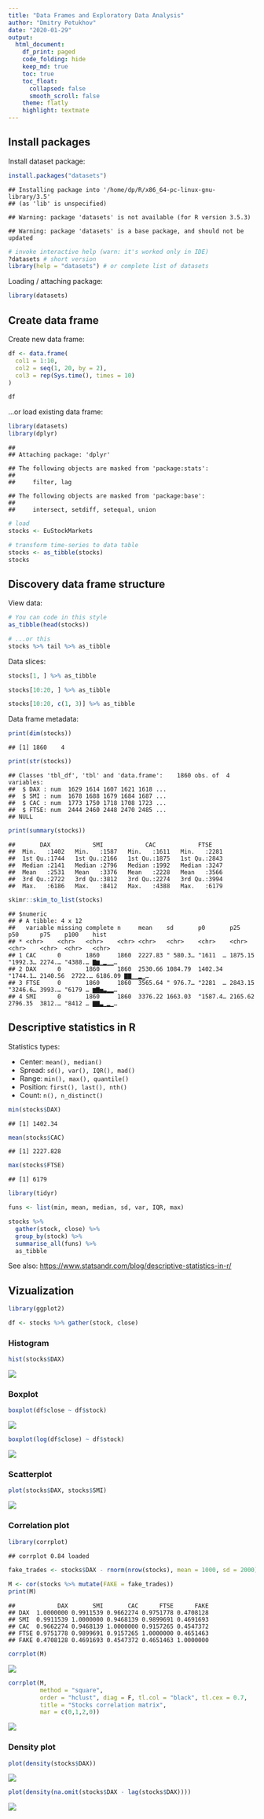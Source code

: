 ```yaml
---
title: "Data Frames and Exploratory Data Analysis"
author: "Dmitry Petukhov"
date: "2020-01-29"
output: 
  html_document:
    df_print: paged
    code_folding: hide
    keep_md: true
    toc: true
    toc_float:
      collapsed: false
      smooth_scroll: false
    theme: flatly
    highlight: textmate
---
```








## Install packages

Install dataset package:

```r
install.packages("datasets") 
```

```
## Installing package into '/home/dp/R/x86_64-pc-linux-gnu-library/3.5'
## (as 'lib' is unspecified)
```

```
## Warning: package 'datasets' is not available (for R version 3.5.3)
```

```
## Warning: package 'datasets' is a base package, and should not be updated
```

```r
# invoke interactive help (warn: it's worked only in IDE)
?datasets # short version
library(help = "datasets") # or complete list of datasets
```

Loading / attaching package:

```r
library(datasets)
```



## Create data frame

Create new data frame:

```r
df <- data.frame(
  col1 = 1:10,
  col2 = seq(1, 20, by = 2),
  col3 = rep(Sys.time(), times = 10)
)

df
```

<div data-pagedtable="false">
  <script data-pagedtable-source type="application/json">
{"columns":[{"label":["col1"],"name":[1],"type":["int"],"align":["right"]},{"label":["col2"],"name":[2],"type":["dbl"],"align":["right"]},{"label":["col3"],"name":[3],"type":["S3: POSIXct"],"align":["right"]}],"data":[{"1":"1","2":"1","3":"2020-01-29 16:23:03"},{"1":"2","2":"3","3":"2020-01-29 16:23:03"},{"1":"3","2":"5","3":"2020-01-29 16:23:03"},{"1":"4","2":"7","3":"2020-01-29 16:23:03"},{"1":"5","2":"9","3":"2020-01-29 16:23:03"},{"1":"6","2":"11","3":"2020-01-29 16:23:03"},{"1":"7","2":"13","3":"2020-01-29 16:23:03"},{"1":"8","2":"15","3":"2020-01-29 16:23:03"},{"1":"9","2":"17","3":"2020-01-29 16:23:03"},{"1":"10","2":"19","3":"2020-01-29 16:23:03"}],"options":{"columns":{"min":{},"max":[10]},"rows":{"min":[10],"max":[10]},"pages":{}}}
  </script>
</div>

...or load existing data frame:


```r
library(datasets)
library(dplyr)
```

```
## 
## Attaching package: 'dplyr'
```

```
## The following objects are masked from 'package:stats':
## 
##     filter, lag
```

```
## The following objects are masked from 'package:base':
## 
##     intersect, setdiff, setequal, union
```

```r
# load
stocks <- EuStockMarkets 

# transform time-series to data table
stocks <- as_tibble(stocks)
stocks
```

<div data-pagedtable="false">
  <script data-pagedtable-source type="application/json">
{"columns":[{"label":["DAX"],"name":[1],"type":["dbl"],"align":["right"]},{"label":["SMI"],"name":[2],"type":["dbl"],"align":["right"]},{"label":["CAC"],"name":[3],"type":["dbl"],"align":["right"]},{"label":["FTSE"],"name":[4],"type":["dbl"],"align":["right"]}],"data":[{"1":"1628.75","2":"1678.1","3":"1772.8","4":"2443.6"},{"1":"1613.63","2":"1688.5","3":"1750.5","4":"2460.2"},{"1":"1606.51","2":"1678.6","3":"1718.0","4":"2448.2"},{"1":"1621.04","2":"1684.1","3":"1708.1","4":"2470.4"},{"1":"1618.16","2":"1686.6","3":"1723.1","4":"2484.7"},{"1":"1610.61","2":"1671.6","3":"1714.3","4":"2466.8"},{"1":"1630.75","2":"1682.9","3":"1734.5","4":"2487.9"},{"1":"1640.17","2":"1703.6","3":"1757.4","4":"2508.4"},{"1":"1635.47","2":"1697.5","3":"1754.0","4":"2510.5"},{"1":"1645.89","2":"1716.3","3":"1754.3","4":"2497.4"},{"1":"1647.84","2":"1723.8","3":"1759.8","4":"2532.5"},{"1":"1638.35","2":"1730.5","3":"1755.5","4":"2556.8"},{"1":"1629.93","2":"1727.4","3":"1758.1","4":"2561.0"},{"1":"1621.49","2":"1733.3","3":"1757.5","4":"2547.3"},{"1":"1624.74","2":"1734.0","3":"1763.5","4":"2541.5"},{"1":"1627.63","2":"1728.3","3":"1762.8","4":"2558.5"},{"1":"1631.99","2":"1737.1","3":"1768.9","4":"2587.9"},{"1":"1621.18","2":"1723.1","3":"1778.1","4":"2580.5"},{"1":"1613.42","2":"1723.6","3":"1780.1","4":"2579.6"},{"1":"1604.95","2":"1719.0","3":"1767.7","4":"2589.3"},{"1":"1605.75","2":"1721.2","3":"1757.9","4":"2595.0"},{"1":"1616.67","2":"1725.3","3":"1756.6","4":"2595.6"},{"1":"1619.29","2":"1727.2","3":"1754.7","4":"2588.8"},{"1":"1620.49","2":"1727.2","3":"1766.8","4":"2591.7"},{"1":"1619.67","2":"1731.6","3":"1766.5","4":"2601.7"},{"1":"1623.07","2":"1724.1","3":"1762.2","4":"2585.4"},{"1":"1613.98","2":"1716.9","3":"1759.5","4":"2573.3"},{"1":"1631.87","2":"1723.4","3":"1782.4","4":"2597.4"},{"1":"1630.37","2":"1723.0","3":"1789.5","4":"2600.6"},{"1":"1633.47","2":"1728.4","3":"1783.5","4":"2570.6"},{"1":"1626.55","2":"1722.1","3":"1780.4","4":"2569.4"},{"1":"1650.43","2":"1724.5","3":"1808.8","4":"2584.9"},{"1":"1650.06","2":"1733.6","3":"1820.3","4":"2608.8"},{"1":"1654.11","2":"1739.0","3":"1820.3","4":"2617.2"},{"1":"1653.60","2":"1726.2","3":"1820.3","4":"2621.0"},{"1":"1501.82","2":"1587.4","3":"1687.5","4":"2540.5"},{"1":"1524.28","2":"1630.6","3":"1725.6","4":"2554.5"},{"1":"1603.65","2":"1685.5","3":"1792.9","4":"2601.9"},{"1":"1622.49","2":"1701.3","3":"1819.1","4":"2623.0"},{"1":"1636.68","2":"1718.0","3":"1833.5","4":"2640.7"},{"1":"1652.10","2":"1726.2","3":"1853.4","4":"2640.7"},{"1":"1645.81","2":"1716.6","3":"1849.7","4":"2619.8"},{"1":"1650.36","2":"1725.8","3":"1851.8","4":"2624.2"},{"1":"1651.55","2":"1737.4","3":"1857.7","4":"2638.2"},{"1":"1649.88","2":"1736.6","3":"1864.3","4":"2645.7"},{"1":"1653.52","2":"1732.4","3":"1863.5","4":"2679.6"},{"1":"1657.51","2":"1731.2","3":"1873.2","4":"2669.0"},{"1":"1649.55","2":"1726.9","3":"1860.8","4":"2664.6"},{"1":"1649.09","2":"1727.8","3":"1868.7","4":"2663.3"},{"1":"1646.41","2":"1720.2","3":"1860.4","4":"2667.4"},{"1":"1638.65","2":"1715.4","3":"1855.9","4":"2653.2"},{"1":"1625.80","2":"1708.7","3":"1840.5","4":"2630.8"},{"1":"1628.64","2":"1713.0","3":"1842.6","4":"2626.6"},{"1":"1632.22","2":"1713.5","3":"1861.2","4":"2641.9"},{"1":"1633.65","2":"1718.0","3":"1876.2","4":"2625.8"},{"1":"1631.17","2":"1701.7","3":"1878.3","4":"2606.0"},{"1":"1635.80","2":"1701.7","3":"1878.4","4":"2594.4"},{"1":"1621.27","2":"1684.9","3":"1869.4","4":"2583.6"},{"1":"1624.70","2":"1687.2","3":"1880.4","4":"2588.7"},{"1":"1616.13","2":"1690.6","3":"1885.5","4":"2600.3"},{"1":"1618.12","2":"1684.3","3":"1888.4","4":"2579.5"},{"1":"1627.80","2":"1679.9","3":"1885.2","4":"2576.6"},{"1":"1625.79","2":"1672.9","3":"1877.9","4":"2597.8"},{"1":"1614.80","2":"1663.1","3":"1876.5","4":"2595.6"},{"1":"1612.80","2":"1669.3","3":"1883.8","4":"2599.0"},{"1":"1605.47","2":"1664.7","3":"1880.6","4":"2621.7"},{"1":"1609.32","2":"1672.3","3":"1887.4","4":"2645.6"},{"1":"1607.48","2":"1687.7","3":"1878.3","4":"2644.2"},{"1":"1607.48","2":"1686.8","3":"1867.1","4":"2625.6"},{"1":"1604.89","2":"1686.6","3":"1851.9","4":"2624.6"},{"1":"1589.12","2":"1675.8","3":"1843.6","4":"2596.2"},{"1":"1582.27","2":"1677.4","3":"1848.1","4":"2599.5"},{"1":"1567.99","2":"1673.2","3":"1843.4","4":"2584.1"},{"1":"1568.16","2":"1665.0","3":"1843.6","4":"2570.8"},{"1":"1569.71","2":"1671.3","3":"1833.8","4":"2555.0"},{"1":"1571.74","2":"1672.4","3":"1833.4","4":"2574.5"},{"1":"1585.41","2":"1676.2","3":"1856.9","4":"2576.7"},{"1":"1570.01","2":"1692.6","3":"1863.4","4":"2579.0"},{"1":"1561.89","2":"1696.5","3":"1855.5","4":"2588.7"},{"1":"1565.18","2":"1716.1","3":"1864.2","4":"2601.1"},{"1":"1570.34","2":"1713.3","3":"1846.0","4":"2575.7"},{"1":"1577.00","2":"1705.1","3":"1836.8","4":"2559.5"},{"1":"1590.29","2":"1711.3","3":"1830.4","4":"2561.1"},{"1":"1572.72","2":"1709.8","3":"1831.6","4":"2528.3"},{"1":"1572.07","2":"1688.6","3":"1834.8","4":"2514.7"},{"1":"1579.19","2":"1698.9","3":"1852.1","4":"2558.5"},{"1":"1588.73","2":"1700.0","3":"1849.8","4":"2553.3"},{"1":"1586.01","2":"1693.0","3":"1861.8","4":"2577.1"},{"1":"1579.77","2":"1683.9","3":"1856.7","4":"2566.0"},{"1":"1572.58","2":"1679.2","3":"1856.7","4":"2549.5"},{"1":"1568.09","2":"1673.9","3":"1841.5","4":"2527.8"},{"1":"1578.21","2":"1683.9","3":"1846.9","4":"2540.9"},{"1":"1573.94","2":"1688.4","3":"1836.1","4":"2534.2"},{"1":"1582.06","2":"1693.9","3":"1838.6","4":"2538.0"},{"1":"1610.18","2":"1720.9","3":"1857.6","4":"2559.0"},{"1":"1605.16","2":"1717.9","3":"1857.6","4":"2554.9"},{"1":"1623.84","2":"1733.6","3":"1858.4","4":"2575.5"},{"1":"1615.26","2":"1729.7","3":"1846.8","4":"2546.5"},{"1":"1627.08","2":"1735.6","3":"1868.5","4":"2561.6"},{"1":"1626.97","2":"1734.1","3":"1863.2","4":"2546.6"},{"1":"1605.70","2":"1699.3","3":"1808.3","4":"2502.9"},{"1":"1589.70","2":"1678.6","3":"1765.1","4":"2463.1"},{"1":"1589.70","2":"1675.5","3":"1763.5","4":"2472.6"},{"1":"1603.26","2":"1670.1","3":"1766.0","4":"2463.5"},{"1":"1599.75","2":"1652.2","3":"1741.3","4":"2446.3"},{"1":"1590.86","2":"1635.0","3":"1743.3","4":"2456.2"},{"1":"1603.50","2":"1654.9","3":"1769.0","4":"2471.5"},{"1":"1589.86","2":"1642.0","3":"1757.9","4":"2447.5"},{"1":"1587.92","2":"1638.7","3":"1754.9","4":"2428.6"},{"1":"1571.06","2":"1622.6","3":"1739.7","4":"2420.2"},{"1":"1549.81","2":"1596.1","3":"1708.8","4":"2414.9"},{"1":"1549.36","2":"1612.4","3":"1722.2","4":"2420.2"},{"1":"1554.65","2":"1625.0","3":"1713.9","4":"2423.8"},{"1":"1557.52","2":"1610.5","3":"1703.2","4":"2407.0"},{"1":"1555.31","2":"1606.6","3":"1685.7","4":"2388.7"},{"1":"1559.76","2":"1610.7","3":"1663.4","4":"2409.6"},{"1":"1548.44","2":"1603.1","3":"1636.9","4":"2392.0"},{"1":"1543.99","2":"1591.5","3":"1645.6","4":"2380.2"},{"1":"1550.21","2":"1605.2","3":"1671.6","4":"2423.3"},{"1":"1557.03","2":"1621.4","3":"1688.3","4":"2451.6"},{"1":"1551.78","2":"1622.5","3":"1696.8","4":"2440.8"},{"1":"1562.89","2":"1626.6","3":"1711.7","4":"2432.9"},{"1":"1570.28","2":"1627.4","3":"1706.2","4":"2413.6"},{"1":"1559.26","2":"1614.9","3":"1684.2","4":"2391.6"},{"1":"1545.87","2":"1602.3","3":"1648.5","4":"2358.1"},{"1":"1542.77","2":"1598.3","3":"1633.6","4":"2345.4"},{"1":"1542.77","2":"1627.0","3":"1699.1","4":"2384.4"},{"1":"1542.77","2":"1627.0","3":"1699.1","4":"2384.4"},{"1":"1542.77","2":"1627.0","3":"1722.5","4":"2384.4"},{"1":"1564.27","2":"1655.7","3":"1720.7","4":"2418.7"},{"1":"1577.26","2":"1670.1","3":"1741.9","4":"2420.0"},{"1":"1577.26","2":"1670.1","3":"1765.7","4":"2493.1"},{"1":"1577.26","2":"1670.1","3":"1765.7","4":"2493.1"},{"1":"1598.19","2":"1670.1","3":"1749.9","4":"2492.8"},{"1":"1604.05","2":"1704.0","3":"1770.3","4":"2504.1"},{"1":"1604.69","2":"1711.8","3":"1787.6","4":"2493.2"},{"1":"1593.65","2":"1700.5","3":"1778.7","4":"2482.9"},{"1":"1581.68","2":"1690.3","3":"1785.6","4":"2467.1"},{"1":"1599.14","2":"1715.4","3":"1833.9","4":"2497.9"},{"1":"1613.82","2":"1723.5","3":"1837.4","4":"2477.9"},{"1":"1620.45","2":"1719.4","3":"1824.3","4":"2490.1"},{"1":"1629.51","2":"1734.4","3":"1843.8","4":"2516.3"},{"1":"1663.70","2":"1772.8","3":"1873.6","4":"2537.1"},{"1":"1664.09","2":"1760.3","3":"1860.2","4":"2541.6"},{"1":"1669.29","2":"1747.2","3":"1860.2","4":"2536.7"},{"1":"1685.14","2":"1750.2","3":"1865.9","4":"2544.9"},{"1":"1687.07","2":"1755.3","3":"1867.9","4":"2543.4"},{"1":"1680.13","2":"1754.6","3":"1841.3","4":"2522.0"},{"1":"1671.84","2":"1751.2","3":"1838.7","4":"2525.3"},{"1":"1669.52","2":"1752.5","3":"1849.9","4":"2510.4"},{"1":"1686.71","2":"1769.4","3":"1869.3","4":"2539.9"},{"1":"1685.51","2":"1767.6","3":"1890.6","4":"2552.0"},{"1":"1671.01","2":"1750.0","3":"1879.6","4":"2546.5"},{"1":"1683.06","2":"1747.1","3":"1873.9","4":"2550.8"},{"1":"1685.70","2":"1753.5","3":"1875.3","4":"2571.2"},{"1":"1685.66","2":"1752.8","3":"1857.0","4":"2560.2"},{"1":"1678.77","2":"1752.9","3":"1856.5","4":"2556.8"},{"1":"1685.85","2":"1764.7","3":"1865.8","4":"2547.1"},{"1":"1683.71","2":"1776.8","3":"1860.6","4":"2534.3"},{"1":"1686.59","2":"1779.3","3":"1861.6","4":"2517.2"},{"1":"1683.73","2":"1785.1","3":"1865.6","4":"2538.4"},{"1":"1679.14","2":"1798.2","3":"1864.1","4":"2537.1"},{"1":"1685.03","2":"1794.1","3":"1861.6","4":"2523.7"},{"1":"1680.81","2":"1795.2","3":"1876.5","4":"2522.6"},{"1":"1676.17","2":"1780.4","3":"1865.1","4":"2513.9"},{"1":"1688.46","2":"1789.5","3":"1882.1","4":"2541.0"},{"1":"1696.55","2":"1794.2","3":"1912.2","4":"2555.9"},{"1":"1690.24","2":"1784.4","3":"1915.4","4":"2536.7"},{"1":"1711.35","2":"1800.1","3":"1951.2","4":"2543.4"},{"1":"1711.29","2":"1804.0","3":"1962.4","4":"2542.3"},{"1":"1729.86","2":"1816.2","3":"1976.5","4":"2559.7"},{"1":"1716.63","2":"1810.5","3":"1953.5","4":"2546.8"},{"1":"1743.36","2":"1821.9","3":"1981.3","4":"2565.0"},{"1":"1745.17","2":"1828.2","3":"1985.1","4":"2562.0"},{"1":"1746.76","2":"1840.6","3":"1983.4","4":"2562.1"},{"1":"1749.29","2":"1841.1","3":"1979.7","4":"2554.3"},{"1":"1763.86","2":"1846.3","3":"1983.8","4":"2565.4"},{"1":"1762.27","2":"1850.0","3":"1988.1","4":"2558.4"},{"1":"1762.29","2":"1839.0","3":"1973.0","4":"2538.3"},{"1":"1746.77","2":"1820.2","3":"1966.9","4":"2533.1"},{"1":"1753.50","2":"1815.2","3":"1976.3","4":"2550.7"},{"1":"1753.21","2":"1820.6","3":"1993.9","4":"2574.8"},{"1":"1739.88","2":"1807.1","3":"1968.0","4":"2522.4"},{"1":"1723.92","2":"1791.4","3":"1941.8","4":"2493.3"},{"1":"1734.42","2":"1806.2","3":"1947.1","4":"2476.0"},{"1":"1723.13","2":"1798.7","3":"1929.2","4":"2470.7"},{"1":"1732.92","2":"1818.2","3":"1943.6","4":"2491.2"},{"1":"1729.89","2":"1820.5","3":"1928.2","4":"2464.7"},{"1":"1725.74","2":"1833.3","3":"1922.0","4":"2467.6"},{"1":"1730.90","2":"1837.1","3":"1919.1","4":"2456.6"},{"1":"1714.17","2":"1818.2","3":"1884.6","4":"2441.0"},{"1":"1716.20","2":"1824.1","3":"1896.3","4":"2458.7"},{"1":"1719.06","2":"1830.1","3":"1928.3","4":"2464.9"},{"1":"1718.21","2":"1835.6","3":"1934.8","4":"2472.2"},{"1":"1698.84","2":"1828.7","3":"1923.5","4":"2447.9"},{"1":"1714.76","2":"1839.2","3":"1943.8","4":"2452.9"},{"1":"1718.35","2":"1837.2","3":"1942.4","4":"2440.1"},{"1":"1706.69","2":"1826.7","3":"1928.1","4":"2408.6"},{"1":"1723.37","2":"1838.0","3":"1942.0","4":"2405.4"},{"1":"1716.18","2":"1829.1","3":"1942.7","4":"2382.7"},{"1":"1738.78","2":"1843.1","3":"1974.8","4":"2400.9"},{"1":"1737.41","2":"1850.5","3":"1975.4","4":"2404.2"},{"1":"1714.77","2":"1827.1","3":"1907.5","4":"2393.2"},{"1":"1724.24","2":"1829.1","3":"1943.6","4":"2436.4"},{"1":"1733.77","2":"1848.0","3":"1974.1","4":"2572.6"},{"1":"1729.96","2":"1840.5","3":"1963.3","4":"2591.0"},{"1":"1734.46","2":"1853.8","3":"1972.3","4":"2600.5"},{"1":"1744.35","2":"1874.1","3":"1990.7","4":"2640.2"},{"1":"1746.88","2":"1871.3","3":"1978.2","4":"2638.6"},{"1":"1746.88","2":"1871.3","3":"1978.2","4":"2638.6"},{"1":"1746.88","2":"1871.3","3":"1978.2","4":"2638.6"},{"1":"1747.47","2":"1860.5","3":"1980.4","4":"2625.8"},{"1":"1753.10","2":"1874.7","3":"1983.7","4":"2607.8"},{"1":"1745.17","2":"1880.1","3":"1978.1","4":"2609.8"},{"1":"1745.72","2":"1874.7","3":"1984.9","4":"2643.0"},{"1":"1742.92","2":"1875.6","3":"1995.7","4":"2658.2"},{"1":"1731.68","2":"1859.5","3":"2006.6","4":"2651.0"},{"1":"1731.18","2":"1874.2","3":"2036.7","4":"2664.9"},{"1":"1728.09","2":"1880.1","3":"2031.1","4":"2654.1"},{"1":"1728.09","2":"1880.1","3":"2031.1","4":"2659.8"},{"1":"1731.29","2":"1907.7","3":"2041.6","4":"2659.8"},{"1":"1733.82","2":"1920.5","3":"2046.9","4":"2662.2"},{"1":"1745.78","2":"1937.3","3":"2047.2","4":"2698.7"},{"1":"1752.57","2":"1936.8","3":"2063.4","4":"2701.9"},{"1":"1748.13","2":"1949.1","3":"2063.4","4":"2725.7"},{"1":"1750.70","2":"1963.7","3":"2077.5","4":"2737.8"},{"1":"1747.91","2":"1950.8","3":"2063.6","4":"2722.4"},{"1":"1745.79","2":"1953.5","3":"2053.2","4":"2720.5"},{"1":"1735.34","2":"1945.0","3":"2017.0","4":"2694.7"},{"1":"1719.92","2":"1921.1","3":"2024.0","4":"2682.6"},{"1":"1763.59","2":"1939.1","3":"2051.6","4":"2703.6"},{"1":"1766.76","2":"1928.0","3":"2023.1","4":"2700.6"},{"1":"1785.40","2":"1933.4","3":"2030.8","4":"2711.9"},{"1":"1783.56","2":"1925.7","3":"2016.8","4":"2702.0"},{"1":"1804.42","2":"1931.7","3":"2045.1","4":"2715.0"},{"1":"1812.33","2":"1928.7","3":"2046.3","4":"2715.0"},{"1":"1799.51","2":"1924.5","3":"2029.6","4":"2704.6"},{"1":"1792.80","2":"1914.2","3":"2014.1","4":"2698.6"},{"1":"1792.80","2":"1914.2","3":"2014.1","4":"2694.2"},{"1":"1806.36","2":"1920.6","3":"2033.3","4":"2707.6"},{"1":"1798.23","2":"1923.3","3":"2017.4","4":"2697.6"},{"1":"1800.62","2":"1930.4","3":"2024.9","4":"2705.9"},{"1":"1786.19","2":"1915.2","3":"1992.6","4":"2680.9"},{"1":"1791.35","2":"1916.9","3":"1994.9","4":"2681.9"},{"1":"1789.05","2":"1913.8","3":"1981.6","4":"2668.5"},{"1":"1789.05","2":"1913.8","3":"1981.6","4":"2645.8"},{"1":"1784.71","2":"1899.7","3":"1962.2","4":"2635.4"},{"1":"1789.45","2":"1888.0","3":"1953.7","4":"2636.1"},{"1":"1779.74","2":"1868.8","3":"1928.8","4":"2614.1"},{"1":"1786.97","2":"1879.9","3":"1928.3","4":"2603.7"},{"1":"1773.25","2":"1865.7","3":"1918.1","4":"2593.6"},{"1":"1781.62","2":"1881.3","3":"1931.4","4":"2616.3"},{"1":"1773.75","2":"1873.1","3":"1908.8","4":"2598.4"},{"1":"1773.75","2":"1862.5","3":"1891.8","4":"2562.7"},{"1":"1776.34","2":"1869.3","3":"1913.9","4":"2584.8"},{"1":"1770.72","2":"1846.9","3":"1885.8","4":"2550.3"},{"1":"1772.39","2":"1847.1","3":"1895.8","4":"2560.6"},{"1":"1762.55","2":"1838.3","3":"1899.6","4":"2532.6"},{"1":"1764.35","2":"1845.8","3":"1920.3","4":"2557.3"},{"1":"1752.83","2":"1835.5","3":"1915.3","4":"2534.1"},{"1":"1755.98","2":"1846.6","3":"1907.3","4":"2515.8"},{"1":"1754.95","2":"1854.8","3":"1900.6","4":"2521.2"},{"1":"1759.90","2":"1845.3","3":"1880.9","4":"2493.9"},{"1":"1759.84","2":"1854.5","3":"1873.5","4":"2476.1"},{"1":"1776.50","2":"1870.5","3":"1883.6","4":"2497.1"},{"1":"1769.98","2":"1862.6","3":"1868.5","4":"2469.0"},{"1":"1766.98","2":"1856.6","3":"1879.1","4":"2493.7"},{"1":"1752.29","2":"1837.6","3":"1847.8","4":"2472.6"},{"1":"1760.17","2":"1846.7","3":"1861.8","4":"2497.9"},{"1":"1750.32","2":"1856.5","3":"1859.4","4":"2490.8"},{"1":"1731.44","2":"1841.8","3":"1859.4","4":"2478.3"},{"1":"1735.51","2":"1835.0","3":"1859.4","4":"2484.0"},{"1":"1733.84","2":"1844.4","3":"1853.3","4":"2486.4"},{"1":"1730.78","2":"1838.9","3":"1851.2","4":"2483.4"},{"1":"1699.46","2":"1805.6","3":"1801.8","4":"2431.9"},{"1":"1652.71","2":"1756.6","3":"1767.9","4":"2403.7"},{"1":"1654.09","2":"1786.1","3":"1762.7","4":"2415.6"},{"1":"1636.81","2":"1757.1","3":"1727.5","4":"2387.9"},{"1":"1622.81","2":"1762.8","3":"1734.6","4":"2399.5"},{"1":"1613.36","2":"1756.8","3":"1734.6","4":"2377.2"},{"1":"1617.78","2":"1761.9","3":"1755.4","4":"2348.0"},{"1":"1617.18","2":"1778.5","3":"1769.0","4":"2373.4"},{"1":"1637.62","2":"1812.7","3":"1801.6","4":"2423.2"},{"1":"1622.20","2":"1806.1","3":"1782.6","4":"2411.6"},{"1":"1608.49","2":"1798.1","3":"1754.7","4":"2399.6"},{"1":"1605.11","2":"1794.9","3":"1784.4","4":"2420.2"},{"1":"1609.61","2":"1805.4","3":"1787.6","4":"2407.5"},{"1":"1624.94","2":"1820.3","3":"1798.0","4":"2392.8"},{"1":"1618.07","2":"1819.6","3":"1793.8","4":"2377.6"},{"1":"1611.96","2":"1809.6","3":"1777.3","4":"2350.1"},{"1":"1578.95","2":"1799.9","3":"1755.2","4":"2325.7"},{"1":"1561.39","2":"1800.3","3":"1737.8","4":"2309.6"},{"1":"1547.87","2":"1793.3","3":"1730.1","4":"2303.1"},{"1":"1548.63","2":"1784.8","3":"1722.4","4":"2318.0"},{"1":"1560.16","2":"1791.7","3":"1753.5","4":"2356.8"},{"1":"1554.76","2":"1800.2","3":"1757.3","4":"2376.1"},{"1":"1531.87","2":"1788.6","3":"1736.7","4":"2354.7"},{"1":"1526.14","2":"1775.7","3":"1734.2","4":"2363.5"},{"1":"1509.03","2":"1753.5","3":"1724.2","4":"2359.4"},{"1":"1530.03","2":"1768.2","3":"1744.2","4":"2365.7"},{"1":"1484.97","2":"1727.9","3":"1689.7","4":"2311.1"},{"1":"1464.03","2":"1709.6","3":"1667.7","4":"2281.0"},{"1":"1475.11","2":"1704.6","3":"1667.8","4":"2285.0"},{"1":"1516.12","2":"1740.6","3":"1687.6","4":"2311.6"},{"1":"1519.69","2":"1745.7","3":"1687.5","4":"2312.6"},{"1":"1529.97","2":"1751.7","3":"1684.9","4":"2312.6"},{"1":"1516.44","2":"1747.3","3":"1674.2","4":"2298.4"},{"1":"1515.53","2":"1757.8","3":"1711.4","4":"2313.0"},{"1":"1543.89","2":"1774.2","3":"1780.5","4":"2381.9"},{"1":"1534.72","2":"1774.4","3":"1779.0","4":"2362.2"},{"1":"1538.66","2":"1788.3","3":"1779.3","4":"2372.2"},{"1":"1536.71","2":"1788.0","3":"1763.7","4":"2337.7"},{"1":"1523.83","2":"1779.1","3":"1756.8","4":"2327.5"},{"1":"1527.10","2":"1792.8","3":"1774.2","4":"2340.6"},{"1":"1530.20","2":"1812.0","3":"1802.0","4":"2370.9"},{"1":"1601.50","2":"1872.1","3":"1873.6","4":"2422.1"},{"1":"1580.29","2":"1851.4","3":"1836.2","4":"2370.0"},{"1":"1595.09","2":"1873.4","3":"1859.8","4":"2378.3"},{"1":"1579.47","2":"1889.6","3":"1852.7","4":"2483.9"},{"1":"1600.59","2":"1897.5","3":"1882.9","4":"2567.0"},{"1":"1566.00","2":"1888.8","3":"1826.1","4":"2560.1"},{"1":"1557.01","2":"1900.4","3":"1832.8","4":"2586.0"},{"1":"1542.74","2":"1913.4","3":"1828.9","4":"2580.5"},{"1":"1536.30","2":"1909.9","3":"1829.5","4":"2621.2"},{"1":"1510.66","2":"1910.8","3":"1843.5","4":"2601.0"},{"1":"1481.03","2":"1879.2","3":"1770.3","4":"2560.0"},{"1":"1483.83","2":"1880.2","3":"1731.9","4":"2565.5"},{"1":"1470.09","2":"1878.3","3":"1736.7","4":"2553.0"},{"1":"1484.78","2":"1885.2","3":"1724.0","4":"2572.3"},{"1":"1475.41","2":"1867.6","3":"1683.3","4":"2549.7"},{"1":"1402.34","2":"1788.0","3":"1611.0","4":"2446.3"},{"1":"1421.49","2":"1820.5","3":"1612.5","4":"2488.4"},{"1":"1434.61","2":"1858.2","3":"1654.2","4":"2517.1"},{"1":"1446.32","2":"1870.3","3":"1673.9","4":"2538.8"},{"1":"1437.65","2":"1878.4","3":"1657.3","4":"2541.2"},{"1":"1441.57","2":"1881.5","3":"1655.1","4":"2557.2"},{"1":"1471.64","2":"1893.2","3":"1685.1","4":"2584.7"},{"1":"1453.95","2":"1889.3","3":"1667.9","4":"2574.7"},{"1":"1453.79","2":"1877.3","3":"1650.0","4":"2546.6"},{"1":"1458.02","2":"1884.0","3":"1664.2","4":"2563.9"},{"1":"1479.59","2":"1904.7","3":"1679.1","4":"2562.2"},{"1":"1504.89","2":"1922.7","3":"1731.3","4":"2617.0"},{"1":"1496.54","2":"1908.5","3":"1722.2","4":"2645.7"},{"1":"1511.00","2":"1911.4","3":"1730.7","4":"2658.1"},{"1":"1528.86","2":"1921.1","3":"1766.4","4":"2669.7"},{"1":"1534.02","2":"1930.8","3":"1770.7","4":"2661.6"},{"1":"1536.60","2":"1927.8","3":"1774.5","4":"2669.8"},{"1":"1508.19","2":"1908.3","3":"1749.9","4":"2650.4"},{"1":"1493.54","2":"1905.9","3":"1730.9","4":"2642.3"},{"1":"1489.68","2":"1911.1","3":"1742.4","4":"2658.3"},{"1":"1482.44","2":"1921.6","3":"1742.4","4":"2687.8"},{"1":"1483.34","2":"1933.6","3":"1786.9","4":"2705.6"},{"1":"1470.57","2":"1942.0","3":"1804.1","4":"2691.7"},{"1":"1484.84","2":"1951.5","3":"1804.7","4":"2711.1"},{"1":"1487.71","2":"1955.7","3":"1793.6","4":"2702.7"},{"1":"1508.63","2":"1957.4","3":"1786.7","4":"2695.4"},{"1":"1515.27","2":"1962.3","3":"1798.5","4":"2714.6"},{"1":"1509.84","2":"1946.1","3":"1798.5","4":"2696.8"},{"1":"1542.28","2":"1950.2","3":"1821.5","4":"2726.4"},{"1":"1541.79","2":"1929.7","3":"1796.8","4":"2697.5"},{"1":"1542.48","2":"1913.4","3":"1772.7","4":"2679.6"},{"1":"1550.27","2":"1889.5","3":"1764.4","4":"2679.2"},{"1":"1550.27","2":"1882.8","3":"1759.2","4":"2704.0"},{"1":"1543.37","2":"1895.4","3":"1722.3","4":"2706.2"},{"1":"1547.84","2":"1897.9","3":"1724.2","4":"2732.4"},{"1":"1523.62","2":"1891.5","3":"1674.8","4":"2722.9"},{"1":"1526.68","2":"1880.1","3":"1720.6","4":"2727.1"},{"1":"1513.42","2":"1887.0","3":"1721.0","4":"2709.6"},{"1":"1523.02","2":"1891.4","3":"1739.7","4":"2741.8"},{"1":"1529.69","2":"1914.6","3":"1749.7","4":"2760.1"},{"1":"1545.12","2":"1931.2","3":"1771.4","4":"2778.8"},{"1":"1546.82","2":"1929.2","3":"1792.3","4":"2792.0"},{"1":"1528.12","2":"1924.3","3":"1783.3","4":"2764.1"},{"1":"1530.65","2":"1927.0","3":"1799.4","4":"2771.0"},{"1":"1526.25","2":"1935.0","3":"1781.7","4":"2759.4"},{"1":"1519.48","2":"1955.4","3":"1788.6","4":"2754.5"},{"1":"1506.65","2":"1962.2","3":"1765.9","4":"2769.8"},{"1":"1504.30","2":"1980.7","3":"1791.2","4":"2750.7"},{"1":"1480.65","2":"1987.7","3":"1769.5","4":"2726.5"},{"1":"1476.70","2":"1993.7","3":"1758.7","4":"2716.2"},{"1":"1478.07","2":"2015.7","3":"1738.3","4":"2721.8"},{"1":"1479.62","2":"2005.0","3":"1744.8","4":"2717.9"},{"1":"1477.55","2":"2023.9","3":"1736.7","4":"2732.8"},{"1":"1472.59","2":"2028.5","3":"1735.2","4":"2740.3"},{"1":"1495.60","2":"2044.9","3":"1760.1","4":"2789.7"},{"1":"1517.45","2":"2045.8","3":"1786.3","4":"2807.7"},{"1":"1520.93","2":"2057.3","3":"1824.4","4":"2842.0"},{"1":"1527.06","2":"2061.7","3":"1821.1","4":"2827.4"},{"1":"1527.06","2":"2061.7","3":"1854.6","4":"2827.5"},{"1":"1527.06","2":"2061.7","3":"1854.6","4":"2827.5"},{"1":"1547.51","2":"2092.3","3":"1857.5","4":"2827.5"},{"1":"1545.82","2":"2090.1","3":"1870.3","4":"2847.8"},{"1":"1538.43","2":"2105.4","3":"1858.8","4":"2832.5"},{"1":"1538.43","2":"2105.4","3":"1857.8","4":"2846.5"},{"1":"1538.43","2":"2105.4","3":"1857.8","4":"2846.5"},{"1":"1538.04","2":"2117.7","3":"1843.1","4":"2861.5"},{"1":"1554.03","2":"2128.2","3":"1850.8","4":"2833.6"},{"1":"1551.17","2":"2124.7","3":"1859.6","4":"2826.0"},{"1":"1538.37","2":"2079.9","3":"1844.5","4":"2816.5"},{"1":"1529.10","2":"2074.9","3":"1852.6","4":"2799.2"},{"1":"1522.26","2":"2046.4","3":"1814.6","4":"2773.4"},{"1":"1533.79","2":"2079.8","3":"1796.8","4":"2757.9"},{"1":"1510.18","2":"2076.7","3":"1782.5","4":"2745.3"},{"1":"1526.91","2":"2104.5","3":"1803.5","4":"2759.2"},{"1":"1555.52","2":"2101.3","3":"1827.1","4":"2765.1"},{"1":"1581.49","2":"2084.0","3":"1837.5","4":"2763.1"},{"1":"1572.61","2":"2063.9","3":"1837.7","4":"2737.6"},{"1":"1572.69","2":"2062.7","3":"1818.8","4":"2748.7"},{"1":"1580.64","2":"2089.9","3":"1812.2","4":"2773.3"},{"1":"1593.35","2":"2102.9","3":"1820.4","4":"2781.2"},{"1":"1571.28","2":"2086.0","3":"1779.9","4":"2771.9"},{"1":"1575.59","2":"2085.9","3":"1792.6","4":"2835.7"},{"1":"1561.78","2":"2064.1","3":"1777.4","4":"2832.5"},{"1":"1572.68","2":"2072.7","3":"1780.6","4":"2816.9"},{"1":"1574.04","2":"2091.0","3":"1772.2","4":"2807.2"},{"1":"1590.33","2":"2120.2","3":"1785.9","4":"2851.6"},{"1":"1584.14","2":"2120.4","3":"1787.3","4":"2834.4"},{"1":"1605.91","2":"2117.6","3":"1824.1","4":"2873.8"},{"1":"1615.98","2":"2123.7","3":"1854.4","4":"2865.9"},{"1":"1643.83","2":"2132.2","3":"1908.2","4":"2862.9"},{"1":"1646.85","2":"2137.0","3":"1904.7","4":"2870.0"},{"1":"1639.12","2":"2134.8","3":"1894.1","4":"2831.3"},{"1":"1642.80","2":"2121.4","3":"1893.3","4":"2816.4"},{"1":"1659.07","2":"2127.5","3":"1905.6","4":"2834.3"},{"1":"1649.64","2":"2135.5","3":"1912.0","4":"2843.0"},{"1":"1674.93","2":"2144.8","3":"1899.5","4":"2845.9"},{"1":"1651.60","2":"2131.0","3":"1878.2","4":"2812.2"},{"1":"1656.35","2":"2112.9","3":"1905.0","4":"2814.0"},{"1":"1670.90","2":"2131.3","3":"1926.5","4":"2837.7"},{"1":"1683.30","2":"2117.8","3":"1937.2","4":"2840.0"},{"1":"1679.41","2":"2096.1","3":"1959.2","4":"2838.3"},{"1":"1658.09","2":"2051.5","3":"1944.1","4":"2818.0"},{"1":"1652.92","2":"2065.7","3":"1953.4","4":"2817.0"},{"1":"1661.96","2":"2061.0","3":"1944.6","4":"2828.7"},{"1":"1680.02","2":"2100.6","3":"1983.7","4":"2868.0"},{"1":"1691.37","2":"2120.5","3":"1998.8","4":"2882.6"},{"1":"1701.46","2":"2130.9","3":"2001.5","4":"2882.3"},{"1":"1690.48","2":"2142.4","3":"1995.2","4":"2918.6"},{"1":"1685.46","2":"2139.5","3":"1986.8","4":"2904.8"},{"1":"1686.15","2":"2134.6","3":"1995.1","4":"2916.6"},{"1":"1702.27","2":"2132.2","3":"2004.3","4":"2957.3"},{"1":"1711.91","2":"2150.1","3":"2009.7","4":"2949.9"},{"1":"1714.48","2":"2157.0","3":"1992.4","4":"2956.7"},{"1":"1708.65","2":"2165.0","3":"1988.9","4":"2953.4"},{"1":"1688.74","2":"2127.2","3":"1965.2","4":"2915.9"},{"1":"1705.05","2":"2157.2","3":"1986.0","4":"2922.4"},{"1":"1700.28","2":"2150.8","3":"1975.3","4":"2919.3"},{"1":"1689.71","2":"2139.1","3":"1967.3","4":"2889.9"},{"1":"1696.38","2":"2154.7","3":"1963.5","4":"2883.3"},{"1":"1686.57","2":"2182.4","3":"1962.7","4":"2900.1"},{"1":"1656.59","2":"2161.3","3":"1939.3","4":"2863.9"},{"1":"1653.20","2":"2166.3","3":"1952.2","4":"2861.1"},{"1":"1666.72","2":"2146.8","3":"1954.6","4":"2860.6"},{"1":"1663.27","2":"2135.7","3":"2001.4","4":"2852.8"},{"1":"1667.26","2":"2160.9","3":"2025.8","4":"2852.9"},{"1":"1675.18","2":"2175.7","3":"2033.9","4":"2846.5"},{"1":"1686.64","2":"2188.9","3":"2035.9","4":"2861.0"},{"1":"1676.84","2":"2190.3","3":"2031.4","4":"2878.7"},{"1":"1670.04","2":"2188.4","3":"2005.9","4":"2878.4"},{"1":"1657.06","2":"2190.3","3":"1990.8","4":"2869.9"},{"1":"1658.36","2":"2184.0","3":"1974.7","4":"2838.8"},{"1":"1667.64","2":"2196.0","3":"1995.3","4":"2832.2"},{"1":"1654.60","2":"2184.9","3":"1984.0","4":"2822.1"},{"1":"1658.13","2":"2188.3","3":"1986.9","4":"2821.8"},{"1":"1658.13","2":"2188.3","3":"1986.9","4":"2821.8"},{"1":"1658.13","2":"2188.3","3":"1986.9","4":"2821.8"},{"1":"1671.54","2":"2181.7","3":"2018.1","4":"2846.8"},{"1":"1674.95","2":"2165.7","3":"2015.4","4":"2842.1"},{"1":"1674.67","2":"2160.5","3":"1988.6","4":"2839.7"},{"1":"1678.65","2":"2162.9","3":"1986.7","4":"2824.4"},{"1":"1687.14","2":"2166.3","3":"1968.9","4":"2830.0"},{"1":"1680.06","2":"2170.8","3":"1949.3","4":"2856.1"},{"1":"1666.49","2":"2178.1","3":"1931.9","4":"2869.6"},{"1":"1680.01","2":"2177.3","3":"1944.5","4":"2881.1"},{"1":"1656.03","2":"2162.3","3":"1916.6","4":"2843.8"},{"1":"1643.53","2":"2140.4","3":"1911.6","4":"2822.3"},{"1":"1636.59","2":"2124.7","3":"1927.4","4":"2832.7"},{"1":"1630.88","2":"2138.2","3":"1942.5","4":"2797.3"},{"1":"1618.60","2":"2123.2","3":"1920.6","4":"2786.8"},{"1":"1626.83","2":"2129.7","3":"1939.0","4":"2813.1"},{"1":"1632.00","2":"2152.8","3":"1937.0","4":"2813.1"},{"1":"1619.92","2":"2160.0","3":"1923.6","4":"2812.6"},{"1":"1628.88","2":"2165.8","3":"1926.3","4":"2796.5"},{"1":"1617.74","2":"2165.4","3":"1920.5","4":"2786.3"},{"1":"1607.70","2":"2162.6","3":"1878.6","4":"2793.7"},{"1":"1616.45","2":"2179.1","3":"1877.2","4":"2829.7"},{"1":"1613.46","2":"2191.1","3":"1854.5","4":"2836.1"},{"1":"1632.99","2":"2191.5","3":"1872.7","4":"2860.8"},{"1":"1636.02","2":"2183.3","3":"1879.9","4":"2849.3"},{"1":"1632.35","2":"2186.3","3":"1851.7","4":"2847.0"},{"1":"1630.37","2":"2205.2","3":"1835.7","4":"2858.1"},{"1":"1619.26","2":"2227.2","3":"1846.4","4":"2847.3"},{"1":"1606.64","2":"2227.0","3":"1836.8","4":"2819.7"},{"1":"1606.64","2":"2227.0","3":"1836.8","4":"2816.8"},{"1":"1613.98","2":"2232.9","3":"1836.8","4":"2812.2"},{"1":"1608.58","2":"2237.4","3":"1861.4","4":"2825.6"},{"1":"1623.05","2":"2243.5","3":"1891.1","4":"2837.7"},{"1":"1617.18","2":"2247.5","3":"1890.4","4":"2846.9"},{"1":"1633.18","2":"2267.1","3":"1904.6","4":"2855.3"},{"1":"1627.21","2":"2271.6","3":"1888.7","4":"2840.7"},{"1":"1627.21","2":"2271.6","3":"1888.7","4":"2840.7"},{"1":"1625.59","2":"2253.8","3":"1872.8","4":"2849.2"},{"1":"1628.53","2":"2259.8","3":"1875.8","4":"2863.0"},{"1":"1630.56","2":"2269.0","3":"1867.9","4":"2852.8"},{"1":"1638.47","2":"2284.2","3":"1859.7","4":"2829.9"},{"1":"1660.88","2":"2309.7","3":"1887.9","4":"2844.8"},{"1":"1662.28","2":"2294.5","3":"1893.7","4":"2844.4"},{"1":"1679.69","2":"2312.5","3":"1915.2","4":"2866.9"},{"1":"1679.69","2":"2309.2","3":"1911.2","4":"2860.0"},{"1":"1685.85","2":"2308.6","3":"1920.4","4":"2861.8"},{"1":"1686.44","2":"2293.8","3":"1916.8","4":"2885.5"},{"1":"1684.57","2":"2274.0","3":"1897.9","4":"2870.0"},{"1":"1689.93","2":"2294.6","3":"1918.8","4":"2883.0"},{"1":"1681.47","2":"2323.4","3":"1900.3","4":"2875.7"},{"1":"1687.14","2":"2318.0","3":"1910.3","4":"2879.4"},{"1":"1697.26","2":"2329.5","3":"1929.2","4":"2903.4"},{"1":"1698.33","2":"2335.0","3":"1935.3","4":"2907.6"},{"1":"1690.96","2":"2323.9","3":"1942.4","4":"2900.7"},{"1":"1692.16","2":"2335.8","3":"1963.3","4":"2894.7"},{"1":"1699.52","2":"2347.3","3":"1960.8","4":"2887.5"},{"1":"1712.33","2":"2369.8","3":"1991.0","4":"2897.0"},{"1":"1703.05","2":"2371.9","3":"1977.5","4":"2886.0"},{"1":"1700.93","2":"2376.2","3":"1971.9","4":"2900.0"},{"1":"1698.36","2":"2375.5","3":"1960.2","4":"2888.8"},{"1":"1697.39","2":"2368.8","3":"1941.2","4":"2857.7"},{"1":"1694.83","2":"2364.4","3":"1925.4","4":"2838.5"},{"1":"1705.66","2":"2390.9","3":"1935.1","4":"2848.1"},{"1":"1739.48","2":"2372.0","3":"1943.7","4":"2848.3"},{"1":"1798.63","2":"2397.1","3":"1980.4","4":"2845.9"},{"1":"1798.36","2":"2403.0","3":"1985.7","4":"2843.2"},{"1":"1808.74","2":"2408.7","3":"1992.2","4":"2830.9"},{"1":"1806.52","2":"2418.1","3":"1991.2","4":"2837.1"},{"1":"1815.63","2":"2410.5","3":"1991.2","4":"2832.3"},{"1":"1807.12","2":"2399.9","3":"1963.1","4":"2831.7"},{"1":"1829.36","2":"2396.4","3":"1974.9","4":"2833.0"},{"1":"1835.09","2":"2381.8","3":"1981.7","4":"2842.9"},{"1":"1826.45","2":"2324.5","3":"1968.4","4":"2823.9"},{"1":"1821.28","2":"2313.7","3":"1947.5","4":"2814.1"},{"1":"1828.53","2":"2340.2","3":"1965.7","4":"2820.1"},{"1":"1830.61","2":"2350.5","3":"1995.0","4":"2827.7"},{"1":"1859.49","2":"2388.7","3":"2006.2","4":"2844.2"},{"1":"1846.02","2":"2398.0","3":"1998.1","4":"2879.4"},{"1":"1832.20","2":"2408.7","3":"1989.5","4":"2884.2"},{"1":"1823.40","2":"2401.5","3":"2036.0","4":"2917.6"},{"1":"1823.07","2":"2400.9","3":"2085.9","4":"2926.5"},{"1":"1818.10","2":"2400.7","3":"2129.0","4":"2941.7"},{"1":"1857.36","2":"2429.8","3":"2110.6","4":"2945.0"},{"1":"1861.22","2":"2431.5","3":"2101.4","4":"2941.3"},{"1":"1870.80","2":"2424.9","3":"2115.3","4":"2943.4"},{"1":"1878.94","2":"2423.3","3":"2149.8","4":"2969.8"},{"1":"1870.24","2":"2420.5","3":"2138.5","4":"2986.4"},{"1":"1864.51","2":"2384.5","3":"2139.8","4":"2971.6"},{"1":"1894.56","2":"2411.1","3":"2167.4","4":"3006.1"},{"1":"1908.69","2":"2449.5","3":"2161.9","4":"3009.1"},{"1":"1917.69","2":"2461.0","3":"2148.0","4":"3010.1"},{"1":"1903.44","2":"2478.7","3":"2148.0","4":"3008.3"},{"1":"1918.75","2":"2464.9","3":"2136.3","4":"3025.0"},{"1":"1930.29","2":"2488.0","3":"2160.8","4":"3073.6"},{"1":"1937.77","2":"2480.6","3":"2139.2","4":"3065.5"},{"1":"1909.53","2":"2474.5","3":"2128.2","4":"3057.6"},{"1":"1893.48","2":"2467.3","3":"2111.4","4":"3042.0"},{"1":"1907.65","2":"2472.4","3":"2123.4","4":"3049.3"},{"1":"1915.59","2":"2499.7","3":"2159.3","4":"3079.2"},{"1":"1890.58","2":"2475.2","3":"2173.6","4":"3079.2"},{"1":"1909.54","2":"2478.6","3":"2183.9","4":"3100.6"},{"1":"1929.56","2":"2481.0","3":"2205.7","4":"3100.6"},{"1":"1931.88","2":"2488.5","3":"2216.5","4":"3100.0"},{"1":"1923.67","2":"2470.4","3":"2191.9","4":"3085.1"},{"1":"1928.63","2":"2463.8","3":"2185.1","4":"3072.6"},{"1":"1920.43","2":"2438.8","3":"2156.1","4":"3057.3"},{"1":"1911.15","2":"2392.5","3":"2158.0","4":"3055.4"},{"1":"1878.77","2":"2403.4","3":"2137.3","4":"3038.6"},{"1":"1870.32","2":"2397.9","3":"2129.4","4":"3035.4"},{"1":"1870.46","2":"2382.1","3":"2108.8","4":"3031.2"},{"1":"1868.28","2":"2363.6","3":"2108.4","4":"3037.0"},{"1":"1874.38","2":"2365.6","3":"2119.1","4":"3024.8"},{"1":"1869.25","2":"2388.3","3":"2134.1","4":"3028.0"},{"1":"1852.81","2":"2361.8","3":"2078.5","4":"2989.4"},{"1":"1862.62","2":"2374.4","3":"2075.6","4":"3003.9"},{"1":"1884.67","2":"2385.2","3":"2099.5","4":"3005.5"},{"1":"1922.69","2":"2418.4","3":"2107.4","4":"3004.5"},{"1":"1922.05","2":"2431.8","3":"2094.4","4":"3001.6"},{"1":"1899.54","2":"2414.6","3":"2080.0","4":"3007.5"},{"1":"1902.14","2":"2425.8","3":"2057.5","4":"3001.3"},{"1":"1890.18","2":"2445.9","3":"2092.6","4":"3005.2"},{"1":"1914.40","2":"2482.4","3":"2108.6","4":"3026.3"},{"1":"1915.61","2":"2478.3","3":"2120.0","4":"3036.9"},{"1":"1908.97","2":"2485.4","3":"2126.8","4":"3030.1"},{"1":"1910.23","2":"2473.1","3":"2114.6","4":"3037.5"},{"1":"1920.46","2":"2481.6","3":"2116.7","4":"3039.3"},{"1":"1934.99","2":"2490.3","3":"2128.7","4":"3067.7"},{"1":"1973.45","2":"2521.3","3":"2158.8","4":"3085.2"},{"1":"1994.09","2":"2534.8","3":"2164.5","4":"3100.8"},{"1":"1991.95","2":"2528.0","3":"2147.4","4":"3092.4"},{"1":"2015.71","2":"2533.6","3":"2156.4","4":"3108.6"},{"1":"2009.28","2":"2548.5","3":"2138.7","4":"3102.2"},{"1":"2004.11","2":"2552.5","3":"2126.9","4":"3094.7"},{"1":"1999.60","2":"2571.0","3":"2127.3","4":"3080.9"},{"1":"1995.35","2":"2586.4","3":"2113.9","4":"3086.3"},{"1":"2023.26","2":"2612.6","3":"2139.3","4":"3120.8"},{"1":"2032.25","2":"2663.6","3":"2145.0","4":"3137.6"},{"1":"2036.93","2":"2660.7","3":"2147.3","4":"3129.6"},{"1":"2029.87","2":"2668.4","3":"2149.7","4":"3156.3"},{"1":"2048.05","2":"2690.1","3":"2199.7","4":"3188.3"},{"1":"2083.62","2":"2701.4","3":"2231.9","4":"3199.0"},{"1":"2061.18","2":"2685.0","3":"2227.7","4":"3184.8"},{"1":"2048.75","2":"2700.2","3":"2210.4","4":"3165.3"},{"1":"2040.97","2":"2715.9","3":"2192.0","4":"3154.3"},{"1":"2053.66","2":"2720.9","3":"2196.0","4":"3163.0"},{"1":"2064.98","2":"2723.2","3":"2182.0","4":"3171.0"},{"1":"2068.51","2":"2727.1","3":"2182.0","4":"3164.4"},{"1":"2086.40","2":"2742.9","3":"2169.7","4":"3164.1"},{"1":"2086.22","2":"2749.9","3":"2171.2","4":"3162.3"},{"1":"2057.10","2":"2706.6","3":"2136.0","4":"3149.0"},{"1":"2013.65","2":"2654.2","3":"2081.0","4":"3085.6"},{"1":"2007.50","2":"2675.3","3":"2084.8","4":"3077.6"},{"1":"2040.74","2":"2727.1","3":"2112.9","4":"3096.0"},{"1":"2020.11","2":"2742.1","3":"2087.3","4":"3098.5"},{"1":"2021.81","2":"2720.1","3":"2087.3","4":"3099.7"},{"1":"2023.06","2":"2721.1","3":"2096.9","4":"3099.1"},{"1":"2047.20","2":"2717.4","3":"2117.9","4":"3093.3"},{"1":"2070.17","2":"2712.3","3":"2115.9","4":"3097.5"},{"1":"2070.17","2":"2711.1","3":"2148.0","4":"3120.0"},{"1":"2075.99","2":"2727.1","3":"2149.7","4":"3125.5"},{"1":"2072.13","2":"2733.9","3":"2145.2","4":"3108.0"},{"1":"2020.36","2":"2696.5","3":"2082.6","4":"3070.6"},{"1":"2027.99","2":"2702.1","3":"2071.5","4":"3069.3"},{"1":"2036.45","2":"2717.8","3":"2070.6","4":"3067.2"},{"1":"2057.80","2":"2726.8","3":"2118.4","4":"3093.1"},{"1":"2045.25","2":"2741.9","3":"2120.6","4":"3111.4"},{"1":"2052.09","2":"2738.2","3":"2119.3","4":"3135.8"},{"1":"2052.92","2":"2738.5","3":"2110.1","4":"3166.9"},{"1":"2089.77","2":"2774.3","3":"2154.0","4":"3233.2"},{"1":"2099.76","2":"2787.2","3":"2160.5","4":"3223.9"},{"1":"2128.30","2":"2819.0","3":"2188.4","4":"3234.2"},{"1":"2118.01","2":"2836.4","3":"2186.7","4":"3237.3"},{"1":"2127.39","2":"2834.8","3":"2176.1","4":"3237.3"},{"1":"2165.95","2":"2843.8","3":"2205.3","4":"3277.4"},{"1":"2166.58","2":"2858.4","3":"2211.4","4":"3271.6"},{"1":"2165.50","2":"2861.2","3":"2198.1","4":"3261.3"},{"1":"2163.83","2":"2876.9","3":"2196.3","4":"3254.6"},{"1":"2128.07","2":"2867.8","3":"2156.5","4":"3248.4"},{"1":"2129.52","2":"2850.6","3":"2162.6","4":"3278.8"},{"1":"2144.03","2":"2867.7","3":"2160.3","4":"3311.2"},{"1":"2154.76","2":"2889.5","3":"2196.4","4":"3337.1"},{"1":"2188.18","2":"2909.0","3":"2223.5","4":"3364.9"},{"1":"2183.78","2":"2918.0","3":"2215.9","4":"3342.4"},{"1":"2209.17","2":"2942.4","3":"2225.8","4":"3355.7"},{"1":"2227.63","2":"2967.4","3":"2243.0","4":"3396.5"},{"1":"2227.63","2":"2967.4","3":"2251.5","4":"3412.3"},{"1":"2266.70","2":"2972.6","3":"2276.6","4":"3412.3"},{"1":"2236.91","2":"2930.9","3":"2264.6","4":"3412.3"},{"1":"2229.62","2":"2934.2","3":"2281.9","4":"3462.0"},{"1":"2255.29","2":"2957.6","3":"2281.2","4":"3428.8"},{"1":"2255.29","2":"2957.6","3":"2268.2","4":"3418.4"},{"1":"2274.62","2":"2996.2","3":"2290.6","4":"3418.4"},{"1":"2249.85","2":"2999.2","3":"2274.3","4":"3408.5"},{"1":"2233.61","2":"3009.4","3":"2249.6","4":"3379.2"},{"1":"2220.63","2":"3021.9","3":"2275.1","4":"3403.0"},{"1":"2224.95","2":"3042.9","3":"2307.6","4":"3446.0"},{"1":"2225.00","2":"3015.9","3":"2317.3","4":"3440.6"},{"1":"2228.10","2":"3026.6","3":"2331.3","4":"3413.8"},{"1":"2182.06","2":"2999.0","3":"2281.9","4":"3372.0"},{"1":"2142.37","2":"2949.9","3":"2252.2","4":"3360.0"},{"1":"2151.05","2":"2990.6","3":"2262.3","4":"3400.6"},{"1":"2115.56","2":"3011.1","3":"2234.8","4":"3407.8"},{"1":"2130.35","2":"3037.5","3":"2247.4","4":"3437.0"},{"1":"2132.52","2":"3049.4","3":"2274.7","4":"3475.1"},{"1":"2098.36","2":"3045.9","3":"2257.8","4":"3470.0"},{"1":"2073.94","2":"3039.3","3":"2244.0","4":"3484.2"},{"1":"2107.29","2":"3041.3","3":"2274.5","4":"3481.4"},{"1":"2090.78","2":"3066.5","3":"2278.3","4":"3444.0"},{"1":"2128.66","2":"3091.3","3":"2282.4","4":"3436.1"},{"1":"2123.31","2":"3095.2","3":"2281.0","4":"3427.3"},{"1":"2156.61","2":"3140.7","3":"2313.2","4":"3447.4"},{"1":"2192.60","2":"3178.4","3":"2334.4","4":"3491.8"},{"1":"2181.88","2":"3148.7","3":"2331.3","4":"3481.5"},{"1":"2184.05","2":"3169.1","3":"2355.9","4":"3520.3"},{"1":"2137.08","2":"3151.9","3":"2322.0","4":"3491.5"},{"1":"2143.90","2":"3166.6","3":"2329.2","4":"3475.4"},{"1":"2095.11","2":"3089.8","3":"2287.1","4":"3419.1"},{"1":"2099.57","2":"3097.2","3":"2299.9","4":"3440.2"},{"1":"2116.43","2":"3054.2","3":"2302.1","4":"3429.1"},{"1":"2119.69","2":"3012.2","3":"2296.8","4":"3407.0"},{"1":"2108.77","2":"3012.2","3":"2275.1","4":"3378.9"},{"1":"2101.93","2":"2947.1","3":"2281.6","4":"3363.5"},{"1":"2130.71","2":"2947.1","3":"2258.0","4":"3393.2"},{"1":"2135.25","2":"2947.1","3":"2258.0","4":"3417.7"},{"1":"2162.29","2":"3033.4","3":"2281.2","4":"3425.3"},{"1":"2133.85","2":"3025.9","3":"2251.8","4":"3382.6"},{"1":"2108.06","2":"2997.6","3":"2215.2","4":"3350.3"},{"1":"2113.64","2":"2982.8","3":"2226.7","4":"3333.7"},{"1":"2140.25","2":"3027.5","3":"2252.0","4":"3341.9"},{"1":"2082.90","2":"2958.4","3":"2208.3","4":"3267.5"},{"1":"2075.33","2":"2929.3","3":"2199.0","4":"3281.2"},{"1":"2103.24","2":"2888.2","3":"2238.1","4":"3328.1"},{"1":"2057.20","2":"2847.4","3":"2183.1","4":"3270.6"},{"1":"2018.69","2":"2768.5","3":"2144.7","4":"3248.1"},{"1":"2044.45","2":"2803.4","3":"2144.7","4":"3246.5"},{"1":"2076.76","2":"2865.2","3":"2178.7","4":"3278.0"},{"1":"2132.12","2":"2918.7","3":"2219.9","4":"3305.9"},{"1":"2125.47","2":"2902.4","3":"2216.4","4":"3264.4"},{"1":"2118.01","2":"2858.5","3":"2199.7","4":"3246.7"},{"1":"2124.51","2":"2861.2","3":"2184.6","4":"3233.9"},{"1":"2101.89","2":"2831.6","3":"2175.0","4":"3191.9"},{"1":"2169.40","2":"2870.5","3":"2215.0","4":"3233.4"},{"1":"2178.91","2":"2906.9","3":"2258.5","4":"3267.4"},{"1":"2168.11","2":"2887.1","3":"2242.7","4":"3242.9"},{"1":"2160.45","2":"2887.7","3":"2247.8","4":"3255.7"},{"1":"2140.39","2":"2843.5","3":"2221.3","4":"3218.1"},{"1":"2130.55","2":"2804.3","3":"2202.7","4":"3198.0"},{"1":"2141.70","2":"2824.7","3":"2200.7","4":"3201.5"},{"1":"2162.96","2":"2857.0","3":"2200.2","4":"3155.3"},{"1":"2144.36","2":"2850.8","3":"2152.6","4":"3121.7"},{"1":"2144.00","2":"2831.8","3":"2136.6","4":"3129.0"},{"1":"2167.72","2":"2862.4","3":"2144.5","4":"3129.5"},{"1":"2162.82","2":"2827.4","3":"2123.4","4":"3123.4"},{"1":"2151.84","2":"2814.5","3":"2083.9","4":"3092.4"},{"1":"2142.88","2":"2794.8","3":"2081.9","4":"3086.4"},{"1":"2142.88","2":"2794.8","3":"2081.9","4":"3086.4"},{"1":"2142.88","2":"2794.8","3":"2081.9","4":"3086.4"},{"1":"2177.09","2":"2807.3","3":"2100.3","4":"3116.2"},{"1":"2184.89","2":"2830.2","3":"2128.2","4":"3131.5"},{"1":"2202.57","2":"2860.9","3":"2119.6","4":"3129.0"},{"1":"2203.18","2":"2873.4","3":"2114.8","4":"3120.8"},{"1":"2224.85","2":"2884.0","3":"2145.3","4":"3149.4"},{"1":"2211.19","2":"2887.8","3":"2148.6","4":"3159.1"},{"1":"2215.19","2":"2877.7","3":"2152.4","4":"3145.8"},{"1":"2198.24","2":"2843.7","3":"2139.1","4":"3131.7"},{"1":"2211.92","2":"2872.9","3":"2159.6","4":"3168.3"},{"1":"2218.37","2":"2869.1","3":"2160.1","4":"3138.2"},{"1":"2193.89","2":"2837.1","3":"2136.0","4":"3128.0"},{"1":"2194.09","2":"2818.7","3":"2102.7","4":"3098.3"},{"1":"2194.41","2":"2781.6","3":"2092.0","4":"3101.2"},{"1":"2218.13","2":"2787.9","3":"2135.2","4":"3133.7"},{"1":"2208.68","2":"2763.5","3":"2116.3","4":"3106.1"},{"1":"2241.36","2":"2776.2","3":"2130.9","4":"3125.3"},{"1":"2256.98","2":"2791.3","3":"2147.3","4":"3150.0"},{"1":"2237.82","2":"2768.9","3":"2150.3","4":"3129.9"},{"1":"2252.51","2":"2736.3","3":"2166.0","4":"3125.3"},{"1":"2266.72","2":"2765.2","3":"2186.2","4":"3125.3"},{"1":"2261.71","2":"2755.9","3":"2179.0","4":"3100.0"},{"1":"2241.85","2":"2705.6","3":"2141.6","4":"3070.5"},{"1":"2249.78","2":"2682.2","3":"2162.6","4":"3106.0"},{"1":"2233.55","2":"2641.4","3":"2158.2","4":"3106.0"},{"1":"2218.77","2":"2569.5","3":"2139.4","4":"3097.8"},{"1":"2241.34","2":"2629.0","3":"2165.0","4":"3136.3"},{"1":"2248.02","2":"2633.0","3":"2176.7","4":"3130.5"},{"1":"2248.02","2":"2633.0","3":"2176.7","4":"3137.8"},{"1":"2257.33","2":"2678.7","3":"2187.0","4":"3119.2"},{"1":"2272.96","2":"2709.0","3":"2187.8","4":"3115.6"},{"1":"2268.11","2":"2727.1","3":"2195.2","4":"3123.5"},{"1":"2254.21","2":"2740.6","3":"2184.0","4":"3116.5"},{"1":"2245.79","2":"2725.8","3":"2165.4","4":"3122.8"},{"1":"2238.97","2":"2732.7","3":"2155.4","4":"3127.3"},{"1":"2238.97","2":"2732.7","3":"2155.4","4":"3108.4"},{"1":"2188.01","2":"2692.0","3":"2133.3","4":"3089.1"},{"1":"2137.56","2":"2673.1","3":"2084.4","4":"3020.7"},{"1":"2146.00","2":"2689.2","3":"2091.9","4":"3019.7"},{"1":"2112.80","2":"2711.9","3":"2050.7","4":"2966.4"},{"1":"2129.76","2":"2742.9","3":"2052.5","4":"2966.4"},{"1":"2137.34","2":"2722.9","3":"2029.9","4":"2970.5"},{"1":"2113.62","2":"2731.5","3":"1979.7","4":"2931.9"},{"1":"2120.23","2":"2725.9","3":"2007.4","4":"2980.8"},{"1":"2158.88","2":"2728.4","3":"2041.7","4":"2997.8"},{"1":"2163.59","2":"2781.4","3":"2037.2","4":"3009.4"},{"1":"2131.80","2":"2778.1","3":"2023.7","4":"3004.8"},{"1":"2143.93","2":"2801.1","3":"2046.8","4":"3038.2"},{"1":"2131.14","2":"2777.2","3":"2028.4","4":"3028.9"},{"1":"2143.58","2":"2763.8","3":"2020.7","4":"3055.9"},{"1":"2084.42","2":"2744.2","3":"1977.7","4":"3016.3"},{"1":"2088.44","2":"2740.0","3":"1992.0","4":"3039.6"},{"1":"2073.21","2":"2701.8","3":"1966.4","4":"3045.8"},{"1":"2047.29","2":"2666.6","3":"1942.8","4":"3030.1"},{"1":"2031.80","2":"2627.6","3":"1936.0","4":"3022.9"},{"1":"1986.42","2":"2545.0","3":"1903.0","4":"2971.1"},{"1":"1957.08","2":"2544.2","3":"1890.8","4":"2940.2"},{"1":"2004.93","2":"2595.7","3":"1917.0","4":"2960.4"},{"1":"2032.52","2":"2626.7","3":"1939.0","4":"2942.4"},{"1":"2005.07","2":"2577.2","3":"1907.0","4":"2876.6"},{"1":"2000.48","2":"2561.4","3":"1911.6","4":"2899.9"},{"1":"2022.25","2":"2604.4","3":"1925.8","4":"2909.0"},{"1":"2042.45","2":"2631.2","3":"1936.3","4":"2946.3"},{"1":"2020.85","2":"2608.8","3":"1892.0","4":"2919.2"},{"1":"2040.69","2":"2588.9","3":"1872.9","4":"2936.4"},{"1":"2061.70","2":"2636.4","3":"1866.2","4":"2970.4"},{"1":"2034.64","2":"2609.7","3":"1878.7","4":"2965.0"},{"1":"2031.33","2":"2598.9","3":"1889.0","4":"2946.7"},{"1":"2049.10","2":"2590.5","3":"1920.8","4":"2964.4"},{"1":"2047.83","2":"2560.3","3":"1920.8","4":"2962.4"},{"1":"2069.46","2":"2562.5","3":"1949.8","4":"2983.8"},{"1":"2048.57","2":"2508.0","3":"1942.1","4":"2963.9"},{"1":"2051.25","2":"2474.5","3":"1974.6","4":"3005.3"},{"1":"2070.71","2":"2528.3","3":"1974.6","4":"3050.4"},{"1":"2103.54","2":"2514.9","3":"1974.6","4":"3074.8"},{"1":"2116.96","2":"2494.7","3":"2025.1","4":"3082.0"},{"1":"2129.86","2":"2521.6","3":"2052.3","4":"3091.3"},{"1":"2120.97","2":"2562.3","3":"2043.7","4":"3077.2"},{"1":"2126.75","2":"2579.4","3":"2053.8","4":"3095.1"},{"1":"2148.23","2":"2599.2","3":"2041.4","4":"3114.7"},{"1":"2144.21","2":"2601.2","3":"2059.8","4":"3106.1"},{"1":"2163.32","2":"2604.4","3":"2076.8","4":"3117.2"},{"1":"2135.93","2":"2544.9","3":"2055.7","4":"3082.3"},{"1":"2134.12","2":"2559.3","3":"2053.4","4":"3095.9"},{"1":"2152.19","2":"2579.5","3":"2075.0","4":"3082.6"},{"1":"2161.50","2":"2579.5","3":"2069.6","4":"3097.4"},{"1":"2193.63","2":"2629.7","3":"2117.2","4":"3157.5"},{"1":"2190.83","2":"2620.7","3":"2115.0","4":"3160.4"},{"1":"2176.66","2":"2615.3","3":"2096.5","4":"3150.5"},{"1":"2188.81","2":"2600.8","3":"2107.1","4":"3167.5"},{"1":"2182.32","2":"2617.5","3":"2106.3","4":"3171.9"},{"1":"2160.56","2":"2585.5","3":"2074.5","4":"3168.6"},{"1":"2166.51","2":"2591.4","3":"2064.2","4":"3167.0"},{"1":"2156.31","2":"2588.8","3":"2038.9","4":"3138.2"},{"1":"2133.74","2":"2580.5","3":"2007.0","4":"3142.3"},{"1":"2134.34","2":"2570.6","3":"2007.0","4":"3142.2"},{"1":"2152.65","2":"2588.7","3":"2012.4","4":"3147.3"},{"1":"2166.56","2":"2599.3","3":"2035.0","4":"3190.3"},{"1":"2151.44","2":"2582.7","3":"2010.5","4":"3182.6"},{"1":"2143.84","2":"2557.0","3":"2001.3","4":"3191.4"},{"1":"2113.37","2":"2532.4","3":"1972.6","4":"3171.3"},{"1":"2121.25","2":"2530.9","3":"2000.6","4":"3175.1"},{"1":"2132.98","2":"2541.1","3":"2006.3","4":"3205.2"},{"1":"2153.48","2":"2551.1","3":"2026.5","4":"3234.2"},{"1":"2190.58","2":"2581.3","3":"2062.7","4":"3265.1"},{"1":"2215.72","2":"2635.2","3":"2075.3","4":"3265.1"},{"1":"2205.82","2":"2635.7","3":"2060.4","4":"3249.6"},{"1":"2207.09","2":"2645.6","3":"2069.1","4":"3251.3"},{"1":"2185.78","2":"2628.4","3":"2034.9","4":"3216.5"},{"1":"2197.38","2":"2672.0","3":"2020.4","4":"3222.7"},{"1":"2173.60","2":"2674.5","3":"1998.2","4":"3241.5"},{"1":"2158.07","2":"2652.4","3":"1961.5","4":"3205.4"},{"1":"2167.68","2":"2662.5","3":"1964.2","4":"3203.9"},{"1":"2178.10","2":"2664.1","3":"1983.4","4":"3180.0"},{"1":"2155.58","2":"2642.1","3":"1948.8","4":"3139.3"},{"1":"2155.81","2":"2643.0","3":"1966.8","4":"3128.8"},{"1":"2157.15","2":"2658.8","3":"1969.4","4":"3121.4"},{"1":"2118.17","2":"2637.7","3":"1952.9","4":"3079.8"},{"1":"2129.36","2":"2628.6","3":"1977.3","4":"3112.7"},{"1":"2097.45","2":"2603.3","3":"1924.6","4":"3065.1"},{"1":"2100.55","2":"2614.7","3":"1922.9","4":"3079.1"},{"1":"2059.15","2":"2593.0","3":"1919.3","4":"3037.3"},{"1":"2067.17","2":"2594.0","3":"1897.2","4":"3014.8"},{"1":"2072.81","2":"2602.9","3":"1899.4","4":"3021.2"},{"1":"2097.33","2":"2609.1","3":"1927.4","4":"3028.2"},{"1":"2057.83","2":"2586.1","3":"1902.7","4":"2999.8"},{"1":"2056.89","2":"2581.0","3":"1901.3","4":"3008.5"},{"1":"2070.36","2":"2590.0","3":"1905.0","4":"3038.7"},{"1":"2016.08","2":"2558.0","3":"1876.2","4":"2992.5"},{"1":"2002.30","2":"2534.4","3":"1879.3","4":"3026.3"},{"1":"2002.30","2":"2499.5","3":"1852.8","4":"2983.5"},{"1":"1988.67","2":"2522.5","3":"1876.1","4":"3001.8"},{"1":"1946.49","2":"2480.4","3":"1833.7","4":"2956.3"},{"1":"1965.41","2":"2484.8","3":"1843.4","4":"2984.4"},{"1":"1977.67","2":"2496.9","3":"1856.4","4":"2998.7"},{"1":"2048.56","2":"2553.4","3":"1898.3","4":"3032.3"},{"1":"2087.71","2":"2570.2","3":"1919.0","4":"3073.0"},{"1":"2072.68","2":"2562.7","3":"1918.1","4":"3100.5"},{"1":"2108.08","2":"2593.3","3":"1955.6","4":"3141.9"},{"1":"2118.52","2":"2585.3","3":"1933.0","4":"3106.7"},{"1":"2095.58","2":"2575.6","3":"1906.4","4":"3120.2"},{"1":"2069.58","2":"2542.5","3":"1898.6","4":"3085.3"},{"1":"2055.94","2":"2529.8","3":"1876.3","4":"3060.8"},{"1":"2048.15","2":"2530.9","3":"1867.4","4":"3063.2"},{"1":"2016.60","2":"2508.6","3":"1842.1","4":"3032.8"},{"1":"2022.64","2":"2525.2","3":"1841.6","4":"3029.1"},{"1":"1995.85","2":"2494.7","3":"1824.4","4":"3000.9"},{"1":"2009.45","2":"2477.2","3":"1831.5","4":"2999.9"},{"1":"2026.37","2":"2458.6","3":"1858.1","4":"3029.6"},{"1":"2064.86","2":"2490.5","3":"1905.7","4":"3083.8"},{"1":"2061.58","2":"2506.5","3":"1905.7","4":"3097.4"},{"1":"2066.18","2":"2503.9","3":"1905.7","4":"3096.3"},{"1":"2039.91","2":"2500.0","3":"1873.6","4":"3081.3"},{"1":"2061.37","2":"2534.8","3":"1911.1","4":"3104.4"},{"1":"2069.39","2":"2541.0","3":"1931.7","4":"3097.6"},{"1":"2043.30","2":"2557.9","3":"1906.1","4":"3065.8"},{"1":"2056.36","2":"2543.9","3":"1921.5","4":"3063.8"},{"1":"2090.78","2":"2590.4","3":"1943.9","4":"3099.6"},{"1":"2098.04","2":"2602.7","3":"1948.4","4":"3103.5"},{"1":"2073.67","2":"2597.8","3":"1948.4","4":"3075.9"},{"1":"2091.04","2":"2590.9","3":"1941.1","4":"3095.3"},{"1":"2112.21","2":"2591.9","3":"1954.5","4":"3135.4"},{"1":"2112.21","2":"2609.4","3":"1950.2","4":"3146.5"},{"1":"2091.94","2":"2600.9","3":"1927.5","4":"3127.5"},{"1":"2089.48","2":"2606.5","3":"1926.5","4":"3131.0"},{"1":"2097.20","2":"2607.0","3":"1927.8","4":"3121.0"},{"1":"2073.29","2":"2571.8","3":"1911.4","4":"3078.7"},{"1":"2040.05","2":"2546.1","3":"1893.1","4":"3027.5"},{"1":"2058.79","2":"2568.6","3":"1934.7","4":"3036.6"},{"1":"2056.27","2":"2572.5","3":"1945.9","4":"3033.5"},{"1":"2050.82","2":"2579.4","3":"1952.4","4":"3047.1"},{"1":"2036.24","2":"2584.7","3":"1940.0","4":"3061.1"},{"1":"2057.08","2":"2594.9","3":"1975.9","4":"3081.4"},{"1":"2045.54","2":"2576.0","3":"1964.0","4":"3039.6"},{"1":"2042.38","2":"2577.5","3":"1982.7","4":"3017.3"},{"1":"2067.26","2":"2611.0","3":"1973.7","4":"3033.5"},{"1":"2046.99","2":"2589.1","3":"1969.0","4":"3016.1"},{"1":"2044.04","2":"2584.3","3":"1969.8","4":"3012.5"},{"1":"2041.85","2":"2589.3","3":"1954.1","4":"3013.8"},{"1":"2024.19","2":"2576.0","3":"1937.0","4":"2977.3"},{"1":"2003.64","2":"2562.8","3":"1919.3","4":"2943.4"},{"1":"2019.13","2":"2566.0","3":"1917.1","4":"2946.4"},{"1":"2040.94","2":"2581.4","3":"1930.2","4":"2980.6"},{"1":"2054.23","2":"2598.0","3":"1931.1","4":"2973.4"},{"1":"2069.90","2":"2604.7","3":"1924.2","4":"3013.6"},{"1":"2066.59","2":"2600.7","3":"1928.1","4":"3034.4"},{"1":"2080.16","2":"2614.7","3":"1924.7","4":"3058.1"},{"1":"2095.50","2":"2636.1","3":"1940.9","4":"3070.4"},{"1":"2102.25","2":"2649.8","3":"1952.1","4":"3091.7"},{"1":"2100.98","2":"2651.0","3":"1949.9","4":"3083.4"},{"1":"2100.98","2":"2651.0","3":"1966.6","4":"3083.4"},{"1":"2110.77","2":"2673.5","3":"1956.0","4":"3083.4"},{"1":"2097.34","2":"2656.2","3":"1927.8","4":"3095.8"},{"1":"2074.68","2":"2628.8","3":"1894.2","4":"3065.6"},{"1":"2097.51","2":"2628.8","3":"1881.2","4":"3065.5"},{"1":"2079.19","2":"2628.8","3":"1881.2","4":"3065.5"},{"1":"2068.92","2":"2612.3","3":"1885.9","4":"3065.7"},{"1":"2072.90","2":"2632.4","3":"1901.8","4":"3051.6"},{"1":"2051.46","2":"2613.1","3":"1871.5","4":"3032.3"},{"1":"2058.20","2":"2622.3","3":"1886.4","4":"3065.0"},{"1":"2053.41","2":"2617.3","3":"1864.2","4":"3055.8"},{"1":"2062.08","2":"2600.4","3":"1859.2","4":"3060.4"},{"1":"2061.76","2":"2597.0","3":"1849.1","4":"3049.4"},{"1":"2059.68","2":"2600.5","3":"1844.1","4":"3033.2"},{"1":"2064.14","2":"2600.2","3":"1854.0","4":"3048.3"},{"1":"2088.25","2":"2591.6","3":"1872.8","4":"3076.7"},{"1":"2081.39","2":"2582.8","3":"1856.9","4":"3054.0"},{"1":"2085.62","2":"2593.6","3":"1860.3","4":"3054.9"},{"1":"2079.60","2":"2595.5","3":"1837.1","4":"3028.6"},{"1":"2050.86","2":"2574.6","3":"1813.3","4":"2995.9"},{"1":"2013.03","2":"2525.3","3":"1772.8","4":"2954.2"},{"1":"2027.67","2":"2534.8","3":"1780.2","4":"2969.0"},{"1":"2026.97","2":"2525.5","3":"1802.5","4":"2982.2"},{"1":"2040.79","2":"2554.7","3":"1826.3","4":"3007.3"},{"1":"2030.56","2":"2552.4","3":"1814.1","4":"3022.2"},{"1":"2026.68","2":"2540.2","3":"1813.4","4":"2995.9"},{"1":"2024.82","2":"2536.9","3":"1797.9","4":"2991.6"},{"1":"2047.44","2":"2560.8","3":"1827.8","4":"3017.3"},{"1":"2038.46","2":"2563.7","3":"1816.1","4":"3034.7"},{"1":"2077.94","2":"2589.4","3":"1842.4","4":"3059.7"},{"1":"2085.08","2":"2621.4","3":"1872.1","4":"3062.0"},{"1":"2093.01","2":"2628.0","3":"1870.4","4":"3072.7"},{"1":"2087.78","2":"2617.4","3":"1850.9","4":"3072.5"},{"1":"2117.80","2":"2636.9","3":"1874.4","4":"3099.0"},{"1":"2127.56","2":"2635.4","3":"1869.4","4":"3109.9"},{"1":"2118.96","2":"2636.0","3":"1850.1","4":"3081.1"},{"1":"2128.33","2":"2642.4","3":"1856.1","4":"3071.3"},{"1":"2135.49","2":"2636.0","3":"1861.9","4":"3074.9"},{"1":"2112.06","2":"2621.0","3":"1835.0","4":"3051.1"},{"1":"2119.29","2":"2601.0","3":"1822.5","4":"3044.2"},{"1":"2101.98","2":"2597.2","3":"1802.2","4":"3018.6"},{"1":"2101.82","2":"2609.6","3":"1805.6","4":"3023.4"},{"1":"2096.26","2":"2610.0","3":"1804.4","4":"3019.5"},{"1":"2126.44","2":"2632.1","3":"1827.0","4":"3049.3"},{"1":"2117.59","2":"2623.3","3":"1805.7","4":"3037.7"},{"1":"2106.05","2":"2607.5","3":"1802.2","4":"3025.3"},{"1":"2097.85","2":"2600.4","3":"1776.9","4":"3009.3"},{"1":"2127.21","2":"2619.2","3":"1808.4","4":"3041.2"},{"1":"2116.64","2":"2617.2","3":"1807.4","4":"3038.2"},{"1":"2094.16","2":"2586.5","3":"1795.2","4":"3025.1"},{"1":"2069.95","2":"2553.2","3":"1773.3","4":"3001.9"},{"1":"2041.26","2":"2543.1","3":"1748.6","4":"2977.0"},{"1":"2029.38","2":"2515.8","3":"1756.8","4":"2992.1"},{"1":"1989.20","2":"2461.5","3":"1727.1","4":"2986.9"},{"1":"2008.85","2":"2467.7","3":"1743.1","4":"3021.1"},{"1":"1974.14","2":"2450.3","3":"1721.8","4":"3011.8"},{"1":"2022.50","2":"2463.3","3":"1769.0","4":"3050.6"},{"1":"1995.22","2":"2475.0","3":"1738.6","4":"3047.0"},{"1":"2016.15","2":"2491.7","3":"1785.8","4":"3094.1"},{"1":"1979.52","2":"2497.5","3":"1788.8","4":"3089.3"},{"1":"1984.99","2":"2516.0","3":"1811.6","4":"3124.2"},{"1":"1984.15","2":"2505.5","3":"1813.8","4":"3135.0"},{"1":"1978.07","2":"2501.9","3":"1818.0","4":"3139.7"},{"1":"1935.08","2":"2480.7","3":"1795.7","4":"3136.4"},{"1":"1935.87","2":"2526.6","3":"1817.3","4":"3153.4"},{"1":"1928.82","2":"2518.1","3":"1836.1","4":"3149.8"},{"1":"1911.70","2":"2495.6","3":"1837.2","4":"3128.3"},{"1":"1918.85","2":"2495.0","3":"1852.4","4":"3142.3"},{"1":"1949.76","2":"2533.1","3":"1893.0","4":"3176.2"},{"1":"1914.69","2":"2508.9","3":"1859.5","4":"3137.9"},{"1":"1934.96","2":"2511.1","3":"1864.0","4":"3143.1"},{"1":"1965.68","2":"2536.2","3":"1882.8","4":"3188.1"},{"1":"1972.59","2":"2536.3","3":"1872.9","4":"3190.2"},{"1":"1976.52","2":"2556.1","3":"1890.2","4":"3200.9"},{"1":"1978.71","2":"2559.3","3":"1900.4","4":"3210.9"},{"1":"1980.81","2":"2561.2","3":"1880.9","4":"3204.2"},{"1":"1979.26","2":"2563.1","3":"1869.3","4":"3190.9"},{"1":"1991.08","2":"2562.4","3":"1871.9","4":"3209.8"},{"1":"1982.99","2":"2560.3","3":"1881.1","4":"3208.8"},{"1":"1982.99","2":"2560.3","3":"1881.1","4":"3208.8"},{"1":"1982.99","2":"2560.3","3":"1881.1","4":"3208.8"},{"1":"1954.62","2":"2547.1","3":"1855.7","4":"3194.5"},{"1":"1943.88","2":"2516.8","3":"1874.9","4":"3170.1"},{"1":"1955.33","2":"2544.2","3":"1882.0","4":"3174.7"},{"1":"1987.70","2":"2560.8","3":"1928.4","4":"3199.9"},{"1":"1978.97","2":"2554.8","3":"1918.5","4":"3209.3"},{"1":"2007.57","2":"2561.1","3":"1945.9","4":"3214.9"},{"1":"2028.52","2":"2574.4","3":"1942.3","4":"3226.2"},{"1":"2024.25","2":"2567.0","3":"1931.0","4":"3217.6"},{"1":"2017.95","2":"2597.2","3":"1918.5","4":"3216.7"}],"options":{"columns":{"min":{},"max":[10]},"rows":{"min":[10],"max":[10]},"pages":{}}}
  </script>
</div>



## Discovery data frame structure

View data:

```r
# You can code in this style
as_tibble(head(stocks))
```

<div data-pagedtable="false">
  <script data-pagedtable-source type="application/json">
{"columns":[{"label":["DAX"],"name":[1],"type":["dbl"],"align":["right"]},{"label":["SMI"],"name":[2],"type":["dbl"],"align":["right"]},{"label":["CAC"],"name":[3],"type":["dbl"],"align":["right"]},{"label":["FTSE"],"name":[4],"type":["dbl"],"align":["right"]}],"data":[{"1":"1628.75","2":"1678.1","3":"1772.8","4":"2443.6"},{"1":"1613.63","2":"1688.5","3":"1750.5","4":"2460.2"},{"1":"1606.51","2":"1678.6","3":"1718.0","4":"2448.2"},{"1":"1621.04","2":"1684.1","3":"1708.1","4":"2470.4"},{"1":"1618.16","2":"1686.6","3":"1723.1","4":"2484.7"},{"1":"1610.61","2":"1671.6","3":"1714.3","4":"2466.8"}],"options":{"columns":{"min":{},"max":[10]},"rows":{"min":[10],"max":[10]},"pages":{}}}
  </script>
</div>

```r
# ...or this
stocks %>% tail %>% as_tibble
```

<div data-pagedtable="false">
  <script data-pagedtable-source type="application/json">
{"columns":[{"label":["DAX"],"name":[1],"type":["dbl"],"align":["right"]},{"label":["SMI"],"name":[2],"type":["dbl"],"align":["right"]},{"label":["CAC"],"name":[3],"type":["dbl"],"align":["right"]},{"label":["FTSE"],"name":[4],"type":["dbl"],"align":["right"]}],"data":[{"1":"5598.32","2":"7952.9","3":"4041.9","4":"5680.4"},{"1":"5460.43","2":"7721.3","3":"3939.5","4":"5587.6"},{"1":"5285.78","2":"7447.9","3":"3846.0","4":"5432.8"},{"1":"5386.94","2":"7607.5","3":"3945.7","4":"5462.2"},{"1":"5355.03","2":"7552.6","3":"3951.7","4":"5399.5"},{"1":"5473.72","2":"7676.3","3":"3995.0","4":"5455.0"}],"options":{"columns":{"min":{},"max":[10]},"rows":{"min":[10],"max":[10]},"pages":{}}}
  </script>
</div>


Data slices:

```r
stocks[1, ] %>% as_tibble
```

<div data-pagedtable="false">
  <script data-pagedtable-source type="application/json">
{"columns":[{"label":["DAX"],"name":[1],"type":["dbl"],"align":["right"]},{"label":["SMI"],"name":[2],"type":["dbl"],"align":["right"]},{"label":["CAC"],"name":[3],"type":["dbl"],"align":["right"]},{"label":["FTSE"],"name":[4],"type":["dbl"],"align":["right"]}],"data":[{"1":"1628.75","2":"1678.1","3":"1772.8","4":"2443.6"}],"options":{"columns":{"min":{},"max":[10]},"rows":{"min":[10],"max":[10]},"pages":{}}}
  </script>
</div>

```r
stocks[10:20, ] %>% as_tibble
```

<div data-pagedtable="false">
  <script data-pagedtable-source type="application/json">
{"columns":[{"label":["DAX"],"name":[1],"type":["dbl"],"align":["right"]},{"label":["SMI"],"name":[2],"type":["dbl"],"align":["right"]},{"label":["CAC"],"name":[3],"type":["dbl"],"align":["right"]},{"label":["FTSE"],"name":[4],"type":["dbl"],"align":["right"]}],"data":[{"1":"1645.89","2":"1716.3","3":"1754.3","4":"2497.4"},{"1":"1647.84","2":"1723.8","3":"1759.8","4":"2532.5"},{"1":"1638.35","2":"1730.5","3":"1755.5","4":"2556.8"},{"1":"1629.93","2":"1727.4","3":"1758.1","4":"2561.0"},{"1":"1621.49","2":"1733.3","3":"1757.5","4":"2547.3"},{"1":"1624.74","2":"1734.0","3":"1763.5","4":"2541.5"},{"1":"1627.63","2":"1728.3","3":"1762.8","4":"2558.5"},{"1":"1631.99","2":"1737.1","3":"1768.9","4":"2587.9"},{"1":"1621.18","2":"1723.1","3":"1778.1","4":"2580.5"},{"1":"1613.42","2":"1723.6","3":"1780.1","4":"2579.6"},{"1":"1604.95","2":"1719.0","3":"1767.7","4":"2589.3"}],"options":{"columns":{"min":{},"max":[10]},"rows":{"min":[10],"max":[10]},"pages":{}}}
  </script>
</div>

```r
stocks[10:20, c(1, 3)] %>% as_tibble
```

<div data-pagedtable="false">
  <script data-pagedtable-source type="application/json">
{"columns":[{"label":["DAX"],"name":[1],"type":["dbl"],"align":["right"]},{"label":["CAC"],"name":[2],"type":["dbl"],"align":["right"]}],"data":[{"1":"1645.89","2":"1754.3"},{"1":"1647.84","2":"1759.8"},{"1":"1638.35","2":"1755.5"},{"1":"1629.93","2":"1758.1"},{"1":"1621.49","2":"1757.5"},{"1":"1624.74","2":"1763.5"},{"1":"1627.63","2":"1762.8"},{"1":"1631.99","2":"1768.9"},{"1":"1621.18","2":"1778.1"},{"1":"1613.42","2":"1780.1"},{"1":"1604.95","2":"1767.7"}],"options":{"columns":{"min":{},"max":[10]},"rows":{"min":[10],"max":[10]},"pages":{}}}
  </script>
</div>


Data frame metadata:

```r
print(dim(stocks))
```

```
## [1] 1860    4
```

```r
print(str(stocks))
```

```
## Classes 'tbl_df', 'tbl' and 'data.frame':	1860 obs. of  4 variables:
##  $ DAX : num  1629 1614 1607 1621 1618 ...
##  $ SMI : num  1678 1688 1679 1684 1687 ...
##  $ CAC : num  1773 1750 1718 1708 1723 ...
##  $ FTSE: num  2444 2460 2448 2470 2485 ...
## NULL
```

```r
print(summary(stocks))
```

```
##       DAX            SMI            CAC            FTSE     
##  Min.   :1402   Min.   :1587   Min.   :1611   Min.   :2281  
##  1st Qu.:1744   1st Qu.:2166   1st Qu.:1875   1st Qu.:2843  
##  Median :2141   Median :2796   Median :1992   Median :3247  
##  Mean   :2531   Mean   :3376   Mean   :2228   Mean   :3566  
##  3rd Qu.:2722   3rd Qu.:3812   3rd Qu.:2274   3rd Qu.:3994  
##  Max.   :6186   Max.   :8412   Max.   :4388   Max.   :6179
```

```r
skimr::skim_to_list(stocks)
```

```
## $numeric
## # A tibble: 4 x 12
##   variable missing complete n     mean    sd       p0       p25      p50      p75    p100    hist   
## * <chr>    <chr>   <chr>    <chr> <chr>   <chr>    <chr>    <chr>    <chr>    <chr>  <chr>   <chr>  
## 1 CAC      0       1860     1860  2227.83 " 580.3… "1611  … 1875.15  "1992.3… 2274.… "4388.… ▇▆▁▂▁▁…
## 2 DAX      0       1860     1860  2530.66 1084.79  1402.34  "1744.1… 2140.56  2722.… 6186.09 ▇▇▁▁▂▁…
## 3 FTSE     0       1860     1860  3565.64 " 976.7… "2281  … 2843.15  "3246.6… 3993.… "6179 … ▆▇▅▃▂▂…
## 4 SMI      0       1860     1860  3376.22 1663.03  "1587.4… 2165.62  2796.35  3812.… "8412 … ▇▇▃▁▂▁…
```

## Descriptive statistics in R

Statistics types:

- Center: `mean(), median()`
- Spread: `sd(), var(), IQR(), mad()`
- Range: `min(), max(), quantile()`
- Position: `first(), last(), nth()`
- Count: `n(), n_distinct()`




```r
min(stocks$DAX)
```

```
## [1] 1402.34
```

```r
mean(stocks$CAC)
```

```
## [1] 2227.828
```

```r
max(stocks$FTSE)
```

```
## [1] 6179
```



```r
library(tidyr)

funs <- list(min, mean, median, sd, var, IQR, max)

stocks %>% 
  gather(stock, close) %>% 
  group_by(stock) %>% 
  summarise_all(funs) %>% 
  as_tibble
```

<div data-pagedtable="false">
  <script data-pagedtable-source type="application/json">
{"columns":[{"label":["stock"],"name":[1],"type":["chr"],"align":["left"]},{"label":["fn1"],"name":[2],"type":["dbl"],"align":["right"]},{"label":["fn2"],"name":[3],"type":["dbl"],"align":["right"]},{"label":["fn3"],"name":[4],"type":["dbl"],"align":["right"]},{"label":["fn4"],"name":[5],"type":["dbl"],"align":["right"]},{"label":["fn5"],"name":[6],"type":["dbl"],"align":["right"]},{"label":["fn6"],"name":[7],"type":["dbl"],"align":["right"]},{"label":["fn7"],"name":[8],"type":["dbl"],"align":["right"]}],"data":[{"1":"CAC","2":"1611.00","3":"2227.828","4":"1992.300","5":"580.3142","6":"336764.6","7":"399.200","8":"4388.50"},{"1":"DAX","2":"1402.34","3":"2530.657","4":"2140.565","5":"1084.7927","6":"1176775.3","7":"978.265","8":"6186.09"},{"1":"FTSE","2":"2281.00","3":"3565.643","4":"3246.600","5":"976.7155","6":"953973.2","7":"1150.425","8":"6179.00"},{"1":"SMI","2":"1587.40","3":"3376.224","4":"2796.350","5":"1663.0265","6":"2765657.0","7":"1646.800","8":"8412.00"}],"options":{"columns":{"min":{},"max":[10]},"rows":{"min":[10],"max":[10]},"pages":{}}}
  </script>
</div>

See also: https://www.statsandr.com/blog/descriptive-statistics-in-r/ 


## Vizualization

```r
library(ggplot2)

df <- stocks %>% gather(stock, close)
```

### Histogram


```r
hist(stocks$DAX)
```

![](3-dataframes-and-eda_files/figure-html/unnamed-chunk-11-1.png)<!-- -->



### Boxplot


```r
boxplot(df$close ~ df$stock)
```

![](3-dataframes-and-eda_files/figure-html/unnamed-chunk-12-1.png)<!-- -->

```r
boxplot(log(df$close) ~ df$stock)
```

![](3-dataframes-and-eda_files/figure-html/unnamed-chunk-12-2.png)<!-- -->



### Scatterplot

```r
plot(stocks$DAX, stocks$SMI)
```

![](3-dataframes-and-eda_files/figure-html/unnamed-chunk-13-1.png)<!-- -->


### Correlation plot

```r
library(corrplot)
```

```
## corrplot 0.84 loaded
```

```r
fake_trades <- stocks$DAX - rnorm(nrow(stocks), mean = 1000, sd = 2000)
              
M <- cor(stocks %>% mutate(FAKE = fake_trades))
print(M)
```

```
##            DAX       SMI       CAC      FTSE      FAKE
## DAX  1.0000000 0.9911539 0.9662274 0.9751778 0.4708128
## SMI  0.9911539 1.0000000 0.9468139 0.9899691 0.4691693
## CAC  0.9662274 0.9468139 1.0000000 0.9157265 0.4547372
## FTSE 0.9751778 0.9899691 0.9157265 1.0000000 0.4651463
## FAKE 0.4708128 0.4691693 0.4547372 0.4651463 1.0000000
```

```r
corrplot(M)
```

![](3-dataframes-and-eda_files/figure-html/unnamed-chunk-14-1.png)<!-- -->


```r
corrplot(M,
         method = "square",
         order = "hclust", diag = F, tl.col = "black", tl.cex = 0.7,
         title = "Stocks correlation matrix",
         mar = c(0,1,2,0))
```

![](3-dataframes-and-eda_files/figure-html/unnamed-chunk-15-1.png)<!-- -->


### Density plot


```r
plot(density(stocks$DAX))
```

![](3-dataframes-and-eda_files/figure-html/unnamed-chunk-16-1.png)<!-- -->

```r
plot(density(na.omit(stocks$DAX - lag(stocks$DAX))))
```

![](3-dataframes-and-eda_files/figure-html/unnamed-chunk-16-2.png)<!-- -->








